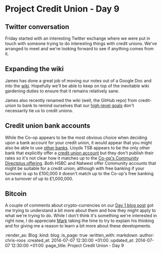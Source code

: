 Project Credit Union - Day 9
============================

## Twitter conversation

Friday started with an interesting Twitter exchange where we were put in touch with someone trying to do interesting things with credit unions. We've arranged to meet and we're looking forward to see if anything comes from it.

## Expanding the wiki

James has done a great job of moving our notes out of a Google Doc and into the [wiki][]. Hopefully we'll be able to keep on top of the inevitable wiki gardening duties to ensure that it remains relatively sane.

James also recently renamed the wiki (well, the GitHub repo) from credit-union to bank to remind ourselves that our [high-level goals][] don't necessarily tie us to credit unions.

## Credit union bank accounts

While the Co-op appears to be the most obvious choice when deciding upon a bank account for your credit union, it would appear that you might also be able to use [other banks][]. Lloyds TSB appears to be the only other bank that explicitly offer a [credit union account][lloyds-tsb-cu-account] but they don't publish their rates so it's not clear how it matches up to the [Co-op's Community Directplus offering][]. Both HSBC and Natwest offer Community accounts that might be suitable for a credit union; although with free banking if your turnover is up to £100,000 it doesn't match up to the Co-op's free banking on a turnover of up to £1,000,000.

## Bitcoin

A couple of comments about crypto-currencies on our [Day 1 blog post][] got me trying to understand a bit more about them and how they might apply to what we're trying to do. While I don't think it's something we're interested in right now, I do appreciate [Mark][] taking the time to try to explain his thinking and for giving me a reason to learn a bit more about these developments.


[Co-op's Community Directplus offering]: http://www.co-operativebank.co.uk/business/community/community-directplus
[Day 1 blog post]: http://gofreerange.com/project-credit-union-day-1#comment-1462449194
[high-level goals]: https://github.com/freerange/bank/wiki#manifesto
[lloyds-tsb-cu-account]: http://www.lloydsbankbusiness.com/accounts/creditunionaccounts.asp
[Mark]: http://blog.polyglotsoftware.co.uk/
[other banks]: https://github.com/freerange/bank/wiki/Seting-up-a-Credit-Union#banks-offering-accounts-for-credit-unions
[wiki]: https://github.com/freerange/bank/wiki

:render_as: Blog
:kind: blog
:is_page: true
:written_with: markdown
:author: chris-roos
:created_at: 2014-07-07 12:30:00 +01:00
:updated_at: 2014-07-07 12:30:00 +01:00
:page_title: Project Credit Union - Day 9
